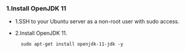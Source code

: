 ### 1.Install OpenJDK 11

- 1.SSH to your Ubuntu server as a non-root user with sudo access.

- 2.Install OpenJDK 11.
    
        sudo apt-get install openjdk-11-jdk -y